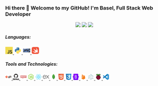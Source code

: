 ### Hi there 👋 Welcome to my GitHub! I'm Basel, Full Stack Web Developer

<div align="center">

[![](https://img.shields.io/badge/Discord-7289DA?style=for-the-badge&logo=discord&logoColor=white)](https://discord.com/users/434431672591581225) [![](https://img.shields.io/badge/LinkedIn-0077B5?style=for-the-badge&logo=linkedin&logoColor=white)](https://www.linkedin.com/in/alanaziibasel/) [![](https://img.shields.io/badge/Codewars-B1361E?style=for-the-badge&logo=Codewars&logoColor=white)](https://www.codewars.com/users/TheRealBasel) 
</div>


##### Languages:
<p align="left"> 
    <a href="https://www.javascript.com/" target="_blank"> 
        <img src="https://github.com/devicons/devicon/blob/master/icons/javascript/javascript-original.svg" alt="JavaScript" width="24" height="24"/>
    </a> 
    <a href="https://www.python.org/" target="_blank"> 
        <img src="https://github.com/devicons/devicon/blob/master/icons/python/python-original.svg" alt="Python" width="24" height="24"/>
    </a> 
    <a href="https://www.php.net/" target="_blank"> 
        <img src="https://github.com/devicons/devicon/blob/master/icons/php/php-original.svg" alt="PHP" width="24" height="24"/>
    </a> 
    <a href="https://www.swift.org/" target="_blank"> 
        <img src="https://github.com/devicons/devicon/blob/master/icons/swift/swift-original.svg" alt="VSCode" width="24" height="24"/>
    </a> 
</p>

##### Tools and Technologies:

<p align="left">
    <a href=" " target="_blank"> 
        <img src="https://github.com/devicons/devicon/blob/master/icons/git/git-original-wordmark.svg" alt="git" width="20" height="20"/>
    </a> 
    <a href=" " target="_blank"> 
        <img src="https://github.com/devicons/devicon/blob/master/icons/github/github-original-wordmark.svg" alt="github" width="20" height="20"/>
    </a> 
    <a href=" " target="_blank"> 
        <img src="https://github.com/devicons/devicon/blob/master/icons/npm/npm-original-wordmark.svg" alt="NPM" width="20" height="20"/>
    </a> 
    <a href="https://nodejs.org/en/" target="_blank"> 
        <img src="https://github.com/devicons/devicon/blob/master/icons/nodejs/nodejs-original.svg" alt="NodeJS" width="20" height="20"/>
    </a> 
    <a href=" " target="_blank"> 
        <img src="https://github.com/devicons/devicon/blob/master/icons/react/react-original.svg" alt="ReactJS" width="20" height="20"/>
    </a> 
    <a href=" " target="_blank"> 
        <img src="https://github.com/devicons/devicon/blob/master/icons/express/express-original.svg" alt="Express" width="20" height="20"/>
    </a> 
    <a href=" " target="_blank"> 
        <img src="https://github.com/devicons/devicon/blob/master/icons/mongodb/mongodb-original.svg" alt="MongooDB" width="20" height="20"/>
    </a> 
    <a href=" " target="_blank"> 
        <img src="https://github.com/devicons/devicon/blob/master/icons/html5/html5-original.svg" alt="HTML5" width="20" height="20"/>
    </a> 
    <a href=" " target="_blank"> 
        <img src="https://github.com/devicons/devicon/blob/master/icons/css3/css3-original.svg" alt="CSS3" width="20" height="20"/>
    </a> 
    <a href=" " target="_blank"> 
        <img src="https://github.com/devicons/devicon/blob/master/icons/bootstrap/bootstrap-original.svg" alt="Bootstrap" width="20" height="20"/>
    </a> 
    <a href=" " target="_blank"> 
        <img src="https://github.com/devicons/devicon/blob/master/icons/firebase/firebase-plain.svg" alt="Firebase" width="20" height="20"/>
    </a> 
    <a href=" " target="_blank"> 
        <img src="https://github.com/devicons/devicon/blob/master/icons/electron/electron-original.svg" alt="electron" width="20" height="20"/>
    </a> 
    <a href=" " target="_blank"> 
        <img src="https://github.com/devicons/devicon/blob/master/icons/raspberrypi/raspberrypi-original.svg" alt="RaspberryPI" width="20" height="20"/>
    </a> 
    <a href="https://code.visualstudio.com/" target="_blank"> 
        <img src="https://github.com/devicons/devicon/blob/master/icons/vscode/vscode-original.svg" alt="VSCode" width="20" height="20"/>
    </a> 
</p>


<!--
    <a href=" " target="_blank"> 
        <img src=" " alt="VSCode" width="20" height="20"/>
    </a> 
     -->
